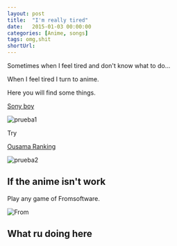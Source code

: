 ```yaml
---
layout: post
title:  "I'm really tired"
date:   2015-01-03 00:00:00
categories: [Anime, songs]
tags: omg,shit
shortUrl: 
---
```

Sometimes when I feel tired and don't know what to do...

When I feel tired I turn to anime.

Here you will find some things.

[Sony boy](https://www.youtube.com/watch?v=9SRjT5NuErU&t=144s)

![prueba1](https://www.crunchyroll.com/imgsrv/display/thumbnail/1200x675/catalog/crunchyroll/760ae764298fe0f06f12263d7ce89d4c.jpe)

Try

[Ousama Ranking](https://www.youtube.com/watch?v=dWZAH5w8jkQ)

![prueba2](https://www.crunchyroll.com/imgsrv/display/thumbnail/1200x675/catalog/crunchyroll/0373e7213a475abe3c6951e70b6ca02e.jpe)



If the anime isn't work
----------------
Play any game of Fromsoftware.

![From](https://static1.thegamerimages.com/wordpress/wp-content/uploads/2023/03/fromsoftware-souls-games-ranked.jpg?q=50&fit=contain&w=943&h=500&dpr=1.5)



What ru doing here
----------------

